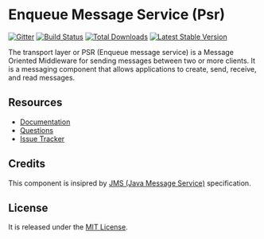 # Enqueue Message Service (Psr)

[![Gitter](https://badges.gitter.im/php-enqueue/enqueue-dev.svg)](https://gitter.im/php-enqueue/enqueue-dev?utm_source=badge&utm_medium=badge&utm_campaign=pr-badge&utm_content=badge)
[![Build Status](https://travis-ci.org/php-enqueue/psr-queue.png?branch=master)](https://travis-ci.org/php-enqueue/psr-queue)
[![Total Downloads](https://poser.pugx.org/enqueue/psr-queue/d/total.png)](https://packagist.org/packages/enqueue/psr-queue)
[![Latest Stable Version](https://poser.pugx.org/enqueue/psr-queue/version.png)](https://packagist.org/packages/enqueue/psr-queue)

The transport layer or PSR (Enqueue message service) is a Message Oriented Middleware for sending messages between two or more clients. 
It is a messaging component that allows applications to create, send, receive, and read messages. 

## Resources

* [Documentation](https://github.com/php-enqueue/enqueue-dev/blob/master/docs/index.md)
* [Questions](https://gitter.im/php-enqueue/enqueue-dev)
* [Issue Tracker](https://github.com/php-enqueue/enqueue-dev/issues)

## Credits

This component is insipred by [JMS (Java Message Service)](https://docs.oracle.com/javaee/7/api/javax/jms/package-summary.html) specification.

## License

It is released under the [MIT License](LICENSE).
